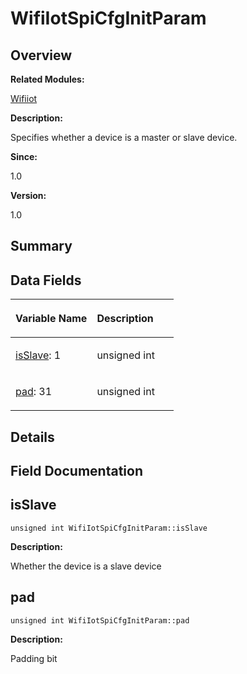 # WifiIotSpiCfgInitParam<a name="ZH-CN_TOPIC_0000001054876480"></a>

## **Overview**<a name="section2086725783191906"></a>

**Related Modules:**

[Wifiiot](Wifiiot.md)

**Description:**

Specifies whether a device is a master or slave device. 

**Since:**

1.0

**Version:**

1.0

## **Summary**<a name="section1883175772191906"></a>

## Data Fields<a name="pub-attribs"></a>

<a name="table556292929191906"></a>
<table><thead align="left"><tr id="row1795920761191906"><th class="cellrowborder" valign="top" width="50%" id="mcps1.1.3.1.1"><p id="p528026309191906"><a name="p528026309191906"></a><a name="p528026309191906"></a>Variable Name</p>
</th>
<th class="cellrowborder" valign="top" width="50%" id="mcps1.1.3.1.2"><p id="p488486970191906"><a name="p488486970191906"></a><a name="p488486970191906"></a>Description</p>
</th>
</tr>
</thead>
<tbody><tr id="row1132812266191906"><td class="cellrowborder" valign="top" width="50%" headers="mcps1.1.3.1.1 "><p id="p1419308421191906"><a name="p1419308421191906"></a><a name="p1419308421191906"></a><a href="WifiIotSpiCfgInitParam.md#a382be6416c3e871368093319ada95e4c">isSlave</a>: 1</p>
</td>
<td class="cellrowborder" valign="top" width="50%" headers="mcps1.1.3.1.2 "><p id="p158226794191906"><a name="p158226794191906"></a><a name="p158226794191906"></a>unsigned int&nbsp;</p>
</td>
</tr>
<tr id="row721688521191906"><td class="cellrowborder" valign="top" width="50%" headers="mcps1.1.3.1.1 "><p id="p1862167103191906"><a name="p1862167103191906"></a><a name="p1862167103191906"></a><a href="WifiIotSpiCfgInitParam.md#af50ee2ea251f7609121bd957c4422e7e">pad</a>: 31</p>
</td>
<td class="cellrowborder" valign="top" width="50%" headers="mcps1.1.3.1.2 "><p id="p1734395340191906"><a name="p1734395340191906"></a><a name="p1734395340191906"></a>unsigned int&nbsp;</p>
</td>
</tr>
</tbody>
</table>

## **Details**<a name="section1415482945191906"></a>

## **Field Documentation**<a name="section935573085191906"></a>

## isSlave<a name="a382be6416c3e871368093319ada95e4c"></a>

```
unsigned int WifiIotSpiCfgInitParam::isSlave
```

 **Description:**

Whether the device is a slave device 

## pad<a name="af50ee2ea251f7609121bd957c4422e7e"></a>

```
unsigned int WifiIotSpiCfgInitParam::pad
```

 **Description:**

Padding bit 

